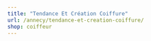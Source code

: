 ```yaml
---
title: "Tendance Et Création Coiffure"
url: /annecy/tendance-et-creation-coiffure/
shop: coiffeur
---
```

